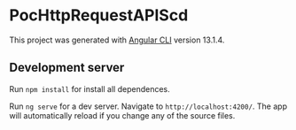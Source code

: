 # PocHttpRequestAPIScd

This project was generated with [Angular CLI](https://github.com/angular/angular-cli) version 13.1.4.

## Development server

Run `npm install` for install all dependences.

Run `ng serve` for a dev server. Navigate to `http://localhost:4200/`. The app will automatically reload if you change any of the source files.

